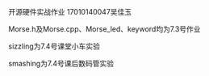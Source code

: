 开源硬件实战作业
17010140047吴佳玉

Morse.h及Morse.cpp、Morse_led、keyword均为7.3号作业

sizzling为7.4号课堂小车实验

smashing为7.4号课后数码管实验
